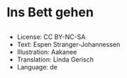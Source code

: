 # Ins Bett gehen

##

##

##

##

##

##

##

##

##

##

##

##
* License: CC BY-NC-SA
* Text: Espen Stranger-Johannessen
* Illustration: Aakanee
* Translation: Linda Gerisch
* Language: de
